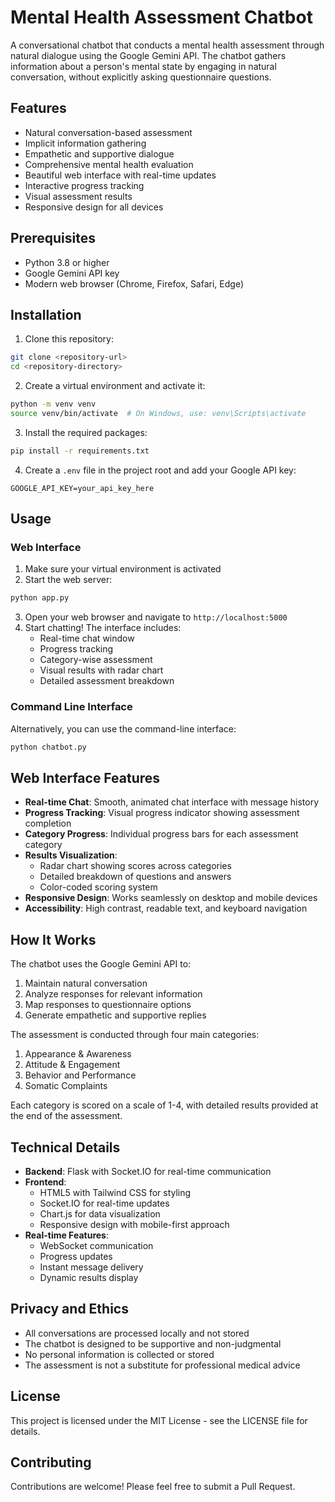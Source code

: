 # Mental Health Assessment Chatbot

A conversational chatbot that conducts a mental health assessment through natural dialogue using the Google Gemini API. The chatbot gathers information about a person's mental state by engaging in natural conversation, without explicitly asking questionnaire questions.

## Features

- Natural conversation-based assessment
- Implicit information gathering
- Empathetic and supportive dialogue
- Comprehensive mental health evaluation
- Beautiful web interface with real-time updates
- Interactive progress tracking
- Visual assessment results
- Responsive design for all devices

## Prerequisites

- Python 3.8 or higher
- Google Gemini API key
- Modern web browser (Chrome, Firefox, Safari, Edge)

## Installation

1. Clone this repository:
```bash
git clone <repository-url>
cd <repository-directory>
```

2. Create a virtual environment and activate it:
```bash
python -m venv venv
source venv/bin/activate  # On Windows, use: venv\Scripts\activate
```

3. Install the required packages:
```bash
pip install -r requirements.txt
```

4. Create a `.env` file in the project root and add your Google API key:
```
GOOGLE_API_KEY=your_api_key_here
```

## Usage

### Web Interface

1. Make sure your virtual environment is activated
2. Start the web server:
```bash
python app.py
```
3. Open your web browser and navigate to `http://localhost:5000`
4. Start chatting! The interface includes:
   - Real-time chat window
   - Progress tracking
   - Category-wise assessment
   - Visual results with radar chart
   - Detailed assessment breakdown

### Command Line Interface

Alternatively, you can use the command-line interface:
```bash
python chatbot.py
```

## Web Interface Features

- **Real-time Chat**: Smooth, animated chat interface with message history
- **Progress Tracking**: Visual progress indicator showing assessment completion
- **Category Progress**: Individual progress bars for each assessment category
- **Results Visualization**: 
  - Radar chart showing scores across categories
  - Detailed breakdown of questions and answers
  - Color-coded scoring system
- **Responsive Design**: Works seamlessly on desktop and mobile devices
- **Accessibility**: High contrast, readable text, and keyboard navigation

## How It Works

The chatbot uses the Google Gemini API to:
1. Maintain natural conversation
2. Analyze responses for relevant information
3. Map responses to questionnaire options
4. Generate empathetic and supportive replies

The assessment is conducted through four main categories:
1. Appearance & Awareness
2. Attitude & Engagement
3. Behavior and Performance
4. Somatic Complaints

Each category is scored on a scale of 1-4, with detailed results provided at the end of the assessment.

## Technical Details

- **Backend**: Flask with Socket.IO for real-time communication
- **Frontend**: 
  - HTML5 with Tailwind CSS for styling
  - Socket.IO for real-time updates
  - Chart.js for data visualization
  - Responsive design with mobile-first approach
- **Real-time Features**:
  - WebSocket communication
  - Progress updates
  - Instant message delivery
  - Dynamic results display

## Privacy and Ethics

- All conversations are processed locally and not stored
- The chatbot is designed to be supportive and non-judgmental
- No personal information is collected or stored
- The assessment is not a substitute for professional medical advice

## License

This project is licensed under the MIT License - see the LICENSE file for details.

## Contributing

Contributions are welcome! Please feel free to submit a Pull Request. 